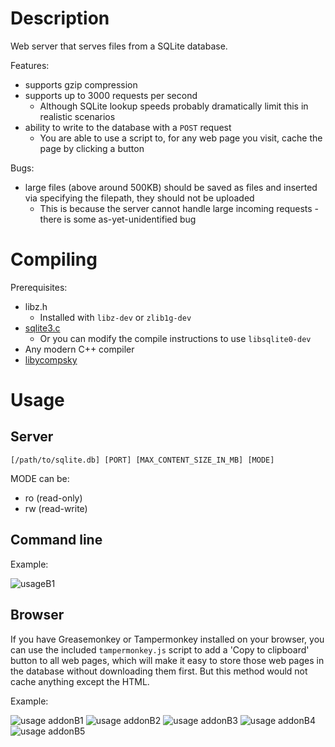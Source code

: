 # Description

Web server that serves files from a SQLite database.

Features:

* supports gzip compression
* supports up to 3000 requests per second
  * Although SQLite lookup speeds probably dramatically limit this in realistic scenarios
* ability to write to the database with a `POST` request
  * You are able to use a script to, for any web page you visit, cache the page by clicking a button

Bugs:

* large files (above around 500KB) should be saved as files and inserted via specifying the filepath, they should not be uploaded
  * This is because the server cannot handle large incoming requests - there is some as-yet-unidentified bug

# Compiling

Prerequisites:

* libz.h
  * Installed with `libz-dev` or `zlib1g-dev`
* [sqlite3.c](https://www.sqlite.org/download.html)
  * Or you can modify the compile instructions to use `libsqlite0-dev`
* Any modern C++ compiler
* [libycompsky](https://github.com/NotCompsky/libcompsky)

# Usage

## Server

    [/path/to/sqlite.db] [PORT] [MAX_CONTENT_SIZE_IN_MB] [MODE]

MODE can be:

* ro (read-only)
* rw (read-write)

## Command line

Example:

![usageB1](https://github.com/user-attachments/assets/dc4f67c2-c6cf-4582-a361-a0399d8aabd9)

## Browser

If you have Greasemonkey or Tampermonkey installed on your browser, you can use the included `tampermonkey.js` script to add a 'Copy to clipboard' button to all web pages, which will make it easy to store those web pages in the database without downloading them first. But this method would not cache anything except the HTML.

Example:

![usage addonB1](https://github.com/user-attachments/assets/5592b850-45d6-48de-a431-f757f9d65538)
![usage addonB2](https://github.com/user-attachments/assets/8bc57193-5d98-412a-9564-e2b11e75ec65)
![usage addonB3](https://github.com/user-attachments/assets/2341c489-30f2-4fa4-b8c0-5bdd7633c7b4)
![usage addonB4](https://github.com/user-attachments/assets/0147b040-d0fa-410f-a56a-0df68e0309c4)
![usage addonB5](https://github.com/user-attachments/assets/4232409b-4d6c-43e9-afd6-4a9fa49b7b0c)
